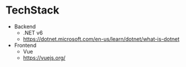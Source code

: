# TechStack

* Backend
    * .NET v6 
    * https://dotnet.microsoft.com/en-us/learn/dotnet/what-is-dotnet
* Frontend
    - Vue 
    - https://vuejs.org/
